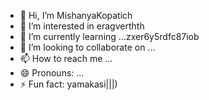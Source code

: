 - 👋 Hi, I’m MishanyaKopatich
- 👀 I’m interested in eragverthth
- 🌱 I’m currently learning ...zxer6y5rdfc87iob
- 💞️ I’m looking to collaborate on ...
- 📫 How to reach me ...
- 😄 Pronouns: ...
- ⚡ Fun fact: yamakasi|||)
<!---
MishanyaKopatich/MishanyaKopatich is a ✨ special ✨ repository because its `README.md` (this file) appears on your GitHub profile.
You can click the Preview link to take a look at your changes.
